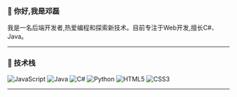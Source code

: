 ### 👋 你好,我是邓磊
<!--
[![Linkedin Badge](https://img.shields.io/badge/-JohnDoe-blue?style=flat-square&logo=Linkedin&logoColor=white&link=https://www.linkedin.com/in/johndoe/)](https://www.linkedin.com/in/johndoe/)
[![Twitter Badge](https://img.shields.io/badge/-@johndoe-1ca0f1?style=flat-square&labelColor=1ca0f1&logo=twitter&logoColor=white&link=https://twitter.com/johndoe)](https://twitter.com/johndoe)
[![Gmail Badge](https://img.shields.io/badge/-johndoe@gmail.com-c14438?style=flat-square&logo=Gmail&logoColor=white&link=mailto:johndoe@gmail.com)](mailto:johndoe@gmail.com)-->

我是一名后端开发者,热爱编程和探索新技术。目前专注于Web开发,擅长C#、Java。

---

### 🧰 技术栈

![JavaScript](https://img.shields.io/badge/-JavaScript-black?style=flat-square&logo=javascript)
![Java](https://img.shields.io/badge/-Java-black?style=flat-square&logo=Java)
![C#](https://img.shields.io/badge/-CSharp-black?style=flat-square&logo=CSharp)
![Python](https://img.shields.io/badge/-Python-black?style=flat-square&logo=Python)
![HTML5](https://img.shields.io/badge/-HTML5-black?style=flat-square&logo=html5)
![CSS3](https://img.shields.io/badge/-CSS3-black?style=flat-square&logo=css3)

<!--
---

### 🔥 我的最新项目

#### 🚀 [项目1名称](https://github.com/johndoe/project1)

项目1是一个基于React和Node.js的Web应用程序,用于...主要功能包括...

#### 🚀 [项目2名称](https://github.com/johndoe/project2)  

项目2是一款使用Python和Django框架开发的博客系统...

#### 🚀 [项目3名称](https://github.com/johndoe/project3)

项目3是一个基于Java的桌面应用程序,能够... -->

---
<!--
### ⚡ 最新文章

- [如何优化React应用的性能](https://johndoe.com/blog/react-perf-optimizations)
- [Node.js开发实践指南](https://johndoe.com/blog/node-guide)
- [Python数据分析入门](https://johndoe.com/blog/intro-to-data-analysis)
-->
<!--
---

### 📊 GitHub统计数据

<img align="left" src="https://github-readme-stats.vercel.app/api?username=denglei1024&show_icons=true&theme=tokyonight" />
<img align="left" src="https://github-readme-stats.vercel.app/api/top-langs/?username=denglei1024&theme=tokyonight" />
-->
